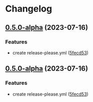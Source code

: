# Changelog

## [0.5.0-alpha](https://github.com/Nick-3dartist/Bacteriomatics/compare/v0.4.1-alpha...v0.5.0-alpha) (2023-07-16)


### Features

* create release-please.yml ([5fecd53](https://github.com/Nick-3dartist/Bacteriomatics/commit/5fecd53446f98dff34f64b5b4ea7e799e1a5164b))

## [0.5.0-alpha](https://github.com/Nick-3dartist/Bacteriomatics/compare/v0.4.1-alpha...v0.5.0-alpha) (2023-07-16)


### Features

* create release-please.yml ([5fecd53](https://github.com/Nick-3dartist/Bacteriomatics/commit/5fecd53446f98dff34f64b5b4ea7e799e1a5164b))
